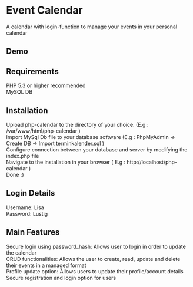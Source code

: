 # Event Calendar
A calendar with login-function to manage your events in your personal calendar

## Demo

## Requirements
PHP 5.3 or higher recommended  
MySQL DB

## Installation
Upload php-calendar to the directory of your choice. (E.g : /var/www/html/php-calendar )  
Import MySql Db file to your database software (E.g : PhpMyAdmin -> Create DB -> Import terminkalender.sql )  
Configure connection between your database and server by modifying the index.php file  
Navigate to the installation in your browser ( E.g : http://localhost/php-calendar )  
Done :)

## Login Details 
Username: Lisa  
Password: Lustig  

## Main Features
Secure login using password_hash: Allows user to login in order to update the calendar  
CRUD functionalities: Allows the user to create, read, update and delete their events in a managed format  
Profile update option: Allows users to update their profile/account details  
Secure registration and login option for users  
